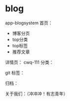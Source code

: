 # blog
app-blogsystem
首页：
* 博客分页
* top分类
* top标签
* 推荐文章

详情页：
cwq-111
分类：

git
标签：



归档：



关于我们：（冲冲冲！有志青年）